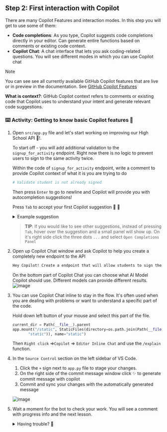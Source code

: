 ## Step 2: First interaction with Copilot

There are many Copilot Features and interaction modes. In this step you will get to use some of them:

- **Code completions**: As you type, Copilot suggests code completions directly in your editor. Can generate entire functions based on comments or existing code context.
- **Copilot Chat**: A chat interface that lets you ask coding-related questions. You will see different modes in which you can use Copilot chat

> [!NOTE]
> You can see see all currently available GitHub Copilot features that are live or in preview in the documentation. See [GitHub Copilot Features](https://docs.github.com/en/copilot/about-github-copilot/github-copilot-features)

**What is context?**: GitHub Copilot context refers to comments or existing code that Copilot uses to understand your intent and generate relevant code suggestions.

### :keyboard: Activity: Getting to know basic Copilot features :robot:

1. Open `src/app.py` file and let's start working on improving our High School API :robot:!.

   To start off - you will add additional validation to the `signup_for_activity` endpoint. Right now there is no logic to prevent users to sign to the same activity twice.

   Within the code of `signup_for_activity` endpoint, write a comment to provide Copilot context of what it is you are trying to do

   ```python
   # Validate student is not already signed
   ```

   Then press `Enter` to go to newline and Copilot will provide you with autocompletion suggestions!

   Press `Tab` to accept your first Copilot suggestion :tada: :robot:


   <details>
   <summary>Example suggestion</summary><br/>

   ```python
   @app.post("/activities/{activity_name}/signup")
   def signup_for_activity(activity_name: str, email: str):
      """Sign up a student for an activity"""
      # Validate activity exists
      if activity_name not in activities:
         raise HTTPException(status_code=404, detail="Activity not found")

      # Validate student is not already signed
      if email in activities[activity_name]["participants"]:
         raise HTTPException(status_code=400, detail="Student is already signed up")
      
      activity = activities[activity_name]

      # Add student
      activity["participants"].append(email)
      return {"message": f"Signed up {email} for {activity_name}"}
   ```
   </details>

   > **TIP**: If you would like to see other suggestions, instead of pressing `Tab`, hover over the suggestion and a small panel will show up. On it's right side click the three dots `...` and select `Open Completions Panel`


1. Open up Copilot Chat window and ask Copilot to help you create a completely new endpoint to the API

   ```txt
   Hey Copilot! Create a endpoint that will allow students to sign themselves out from an activity
   ```

   On the bottom part of Copilot Chat you can choose what AI Model Copilot should use. Different models can provide different results.
   ![image](https://github.com/user-attachments/assets/2668c5f8-1f28-4361-bf07-0b67d6a4e7c4)

1. You can use Copilot Chat inline to stay in the flow. It's often used when you are dealing with problems or want to understand a specific part of the code.

   Hold down left button of your mouse and select this part of the file.

   ```python
   current_dir = Path(__file__).parent
   app.mount("/static", StaticFiles(directory=os.path.join(Path(__file__).parent,
          "static")), name="static")
   ```

   Then `Right click` =>`Copilot` => `Editor Inline Chat` and use the `/explain` function.

1. In the `Source Control` section on the left sidebar of VS Code.
   1. Click the `+` sign next to  `app.py` file to stage your changes.
   1. On the right side of the commit message window click :sparkles: to generate commit message with copilot
   1. Commit and sync your changes with the automatically generated message

   ![image](https://github.com/user-attachments/assets/7d3daf4e-4125-4775-88a7-33251cd7293e)


1. Wait a moment for the bot to check your work. You will see a comment with progress info and the next lesson.

   <details>
   <summary>Having trouble? 🤷</summary><br/>

   If you don't get feedback, here are some things to check:

   - Make sure your pushed the `src/app.py` file changes to the branch `accelerate-with-copilot`.

   </details>
